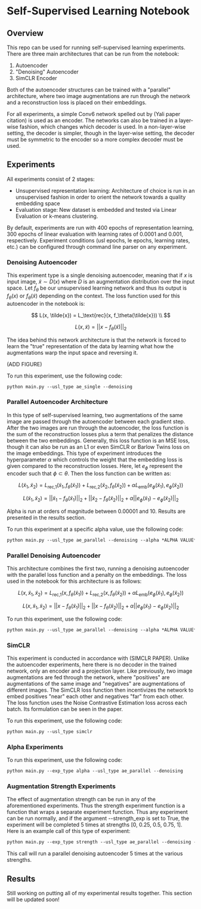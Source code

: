 # Self-Supervised Learning Notebook

## Overview

This repo can be used for running self-supervised learning experiments. There are three main architectures that can be
run from the notebook:

1) Autoencoder
2) "Denoising" Autoencoder
3) SimCLR Encoder

Both of the autoencoder structures can be trained with a "parallel" architecture, where two image augmentations are run
through the network and a reconstruction loss is placed on their embeddings.

For all experiments, a simple Conv6 network spelled out by (Yali paper citation) is used as an encoder. The networks
can also be trained in a layer-wise fashion, which changes which decoder is used. In a non-layer-wise setting, the
decoder is simpler, though in the layer-wise setting, the decoder must be symmetric to the encoder so a more complex
decoder must be used.

## Experiments

All experiments consist of 2 stages:
- Unsupervised representation learning: Architecture of choice is run in an unsupervised fashion in order to orient the
network towards a quality embedding space
- Evaluation stage: New dataset is embedded and tested via Linear Evaluation or k-means clustering.

By default, experiments are run with 400 epochs of representation learning, 300 epochs of linear evaluation with
learning rates of 0.0001 and 0.001, respectively. Experiment conditions (usl epochs, le epochs, learning rates, etc.) 
can be configured through command line parser on any experiment.

### Denoising Autoencoder

This experiment type is a single denoising autoencoder, meaning that if $x$ is input image, $\tilde{x} \sim D(x)$ where 
$D$ is an augmentation distribution over the input space. Let $f_\theta$ be our unsupervised learning network and thus 
its output is $f_\theta(x)$ or $f_\theta(\tilde{x})$ depending on the context. The loss function used for this autoencoder in the notebook is:

$$
L(x, \tilde{x}) = L_\text{rec}(x, f_\theta(\tilde{x})) \\
$$


$$
L(x, \tilde{x}) = ||x - f_\theta (\tilde{x})||_2
$$

The idea behind this network architecture is that the network is forced to learn the "true" representation of the data
by learning what how the augmentations warp the input space and reversing it. 

(ADD FIGURE)

To run this experiment, use the following code:
```markdown
python main.py --usl_type ae_single --denoising
```

### Parallel Autoencoder Architecture

In this type of self-supervised learning, two augmentations of the same image are passed through the autoencoder between 
each gradient step. After the two images are run through the autoencoder, the loss function is the sum of the reconstruction losses plus a
term that penalizes the distance between the two embeddings. Generally, this loss function is an MSE loss, though it can
also be run as an L1 or even SimCLR or Barlow Twins loss on the image embeddings. This type of experiment introduces
the hyperparameter $\alpha$ which controls the weight that the embedding loss is given compared to the reconstruction
losses. Here, let $e_{\phi}$ represent the encoder such that $\phi \subset \theta$. Then the loss function can be written as:

$$ 
L(\tilde{x}_ 1, \tilde{x}_ 2) = L_\text{rec,1}(\tilde{x}_ 1, f_\theta (\tilde{x}_ 1)) + L_\text{rec,2}(\tilde{x}_ 2, f_\theta (\tilde{x}_ 2)) + 
\alpha L_\text{emb}(e_ \phi(\tilde{x}_ 1), e_ \phi(\tilde{x}_ 2))
$$


$$ 
L(\tilde{x}_ 1, \tilde{x}_ 2) = ||\tilde{x}_ 1 - f_\theta (\tilde{x}_ 1)||_ 2 + ||\tilde{x}_ 2 - f_\theta (\tilde{x}_ 2)||_ 2 + \alpha ||e_ \phi(\tilde{x}_ 1) - 
e_ \phi (\tilde{x}_ 2)||_ 2
$$

Alpha is run at orders of magnitude between 0.00001 and 10. Results are presented in the results section.


To run this experiment at a specific alpha value, use the following code:
```markdown
python main.py --usl_type ae_parallel --denoising --alpha *ALPHA VALUE*
```

### Parallel Denoising Autoencoder

This architecture combines the first two, running a denoising autoencoder with the parallel loss function and a penalty
on the embeddings. The loss used in the notebook for this architecture is as follows:

$$ 
L(x, \tilde{x}_ 1, \tilde{x}_ 2) = L_\text{rec,1}(x, f_\theta (\tilde{x}_ 1)) + L_\text{rec,2}(x, f_\theta (\tilde{x}_ 2)) + 
\alpha L_\text{emb}(e_ \phi(\tilde{x}_ 1), e_ \phi(\tilde{x}_ 2))
$$


$$ 
L(x, \tilde{x}_ 1, \tilde{x}_ 2) = ||x - f_\theta (\tilde{x}_ 1)||_ 2 + ||x - f_\theta (\tilde{x}_ 2)||_ 2 + \alpha ||e_ \phi(\tilde{x}_ 1) - 
e_ \phi (\tilde{x}_ 2)||_ 2
$$


To run this experiment, use the following code:
```markdown
python main.py --usl_type ae_parallel --denoising --alpha *ALPHA VALUE*
```

### SimCLR

This experiment is conducted in accordance with (SIMCLR PAPER). Unlike the autoencoder experiments, here there is no
decoder in the trained network, only an encoder and a projection layer. Like previously, two image augmentations are fed
through the network, where "positives" are augmentations of the same image and "negatives" are augmentations of
different images. The SimCLR loss function then incentivizes the network to embed positives "near" each other and
negatives "far" from each other. The loss function uses the Noise Contrastive Estimation loss across each batch. Its
formulation can be seen in the paper.


To run this experiment, use the following code:
```markdown
python main.py --usl_type simclr
```

### Alpha Experiments

To run this experiment, use the following code:
```markdown
python main.py --exp_type alpha --usl_type ae_parallel --denoising
```

### Augmentation Strength Experiments

The effect of augmentation strength can be run in any of the aforementioned experiments. Thus the strength experiment 
function is a function that wraps a separate experiment function. Thus any experiment can be run normally, and if the
argument --strength_exp is set to True, the experiment will be completed 5 times at strengths [0, 0.25, 0.5, 0.75, 1].
Here is an example call of this type of experiment:

```markdown
python main.py --exp_type strength --usl_type ae_parallel --denoising --alpha 0.1
```

This call will run a parallel denoising autoencoder 5 times at the various strengths.

## Results

Still working on putting all of my experimental results together. This section will be updated soon!

